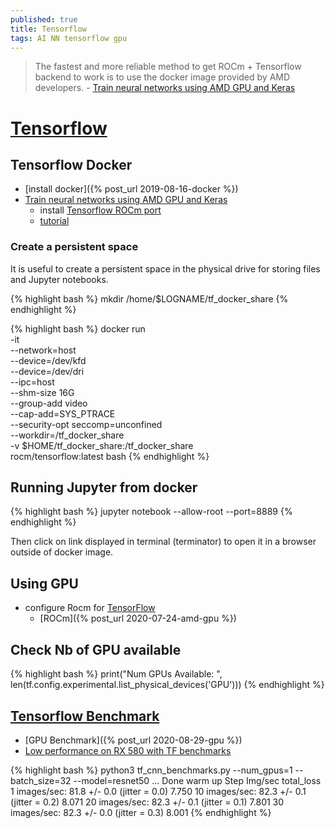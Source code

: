 ```yaml
---
published: true
title: Tensorflow
tags: AI NN tensorflow gpu
---
```

> The fastest and more reliable method to get ROCm + Tensorflow backend to work is to use the docker image provided by AMD developers. - [Train neural networks using AMD GPU and Keras](https://towardsdatascience.com/train-neural-networks-using-amd-gpus-and-keras-37189c453878)

# [Tensorflow](https://www.tensorflow.org/)
## Tensorflow Docker
- [install docker]({% post_url 2019-08-16-docker %})
- [Train neural networks using AMD GPU and Keras](https://towardsdatascience.com/train-neural-networks-using-amd-gpus-and-keras-37189c453878)
	- install [Tensorflow ROCm port](https://github.com/ROCmSoftwarePlatform/tensorflow-upstream)
	- [tutorial](https://github.com/RadeonOpenCompute/ROCm-docker/blob/master/quick-start.md)
    
### Create a persistent space
It is useful to create a persistent space in the physical drive for storing files and Jupyter notebooks. 

{% highlight bash %}
mkdir /home/$LOGNAME/tf_docker_share
{% endhighlight %}

{% highlight bash %}
docker run \
      -it \
      --network=host \
      --device=/dev/kfd \
      --device=/dev/dri \
      --ipc=host \
      --shm-size 16G \
      --group-add video \
      --cap-add=SYS_PTRACE \
      --security-opt seccomp=unconfined \
      --workdir=/tf_docker_share \
      -v $HOME/tf_docker_share:/tf_docker_share \
      rocm/tensorflow:latest bash
{% endhighlight %}

## Running Jupyter from docker
{% highlight bash %}
jupyter notebook --allow-root --port=8889
{% endhighlight %}

Then click on link displayed in terminal (terminator) to open it in a browser outside of docker image.

## Using GPU
- configure Rocm for [TensorFlow](https://rocmdocs.amd.com/en/latest/Deep_learning/Deep-learning.html#tensorflow) 
	- [ROCm]({% post_url 2020-07-24-amd-gpu %})	
    
## Check Nb of GPU available
{% highlight bash %}
print("Num GPUs Available: ", len(tf.config.experimental.list_physical_devices('GPU')))
{% endhighlight %}

## [Tensorflow Benchmark](https://github.com/tensorflow/benchmarks)
- [GPU Benchmark]({% post_url 2020-08-29-gpu %})
- [Low performance on RX 580 with TF benchmarks](https://github.com/microsoft/DirectML/issues/21)

{% highlight bash %}
python3 tf_cnn_benchmarks.py --num_gpus=1 --batch_size=32 --model=resnet50
...
Done warm up
Step	Img/sec	total_loss
1	images/sec: 81.8 +/- 0.0 (jitter = 0.0)	7.750
10	images/sec: 82.3 +/- 0.1 (jitter = 0.2)	8.071
20	images/sec: 82.3 +/- 0.1 (jitter = 0.1)	7.801
30	images/sec: 82.3 +/- 0.0 (jitter = 0.3)	8.001
{% endhighlight %}
